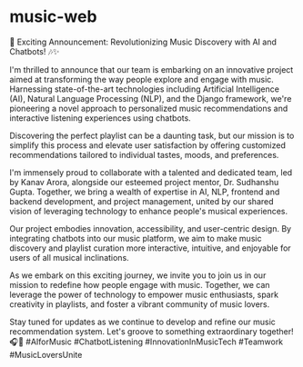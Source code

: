 # music-web

<p>🎵 Exciting Announcement: Revolutionizing Music Discovery with AI and Chatbots! 🎶✨

I'm thrilled to announce that our team is embarking on an innovative project aimed at transforming the way people explore and engage with music. Harnessing state-of-the-art technologies including Artificial Intelligence (AI), Natural Language Processing (NLP), and the Django framework, we're pioneering a novel approach to personalized music recommendations and interactive listening experiences using chatbots.

Discovering the perfect playlist can be a daunting task, but our mission is to simplify this process and elevate user satisfaction by offering customized recommendations tailored to individual tastes, moods, and preferences.

I'm immensely proud to collaborate with a talented and dedicated team, led by Kanav Arora, alongside our esteemed project mentor, Dr. Sudhanshu Gupta. Together, we bring a wealth of expertise in AI, NLP, frontend and backend development, and project management, united by our shared vision of leveraging technology to enhance people's musical experiences.

Our project embodies innovation, accessibility, and user-centric design. By integrating chatbots into our music platform, we aim to make music discovery and playlist curation more interactive, intuitive, and enjoyable for users of all musical inclinations.

As we embark on this exciting journey, we invite you to join us in our mission to redefine how people engage with music. Together, we can leverage the power of technology to empower music enthusiasts, spark creativity in playlists, and foster a vibrant community of music lovers.

Stay tuned for updates as we continue to develop and refine our music recommendation system. Let's groove to something extraordinary together! 🎧🌟 #AIforMusic #ChatbotListening #InnovationInMusicTech #Teamwork #MusicLoversUnite
</p>

